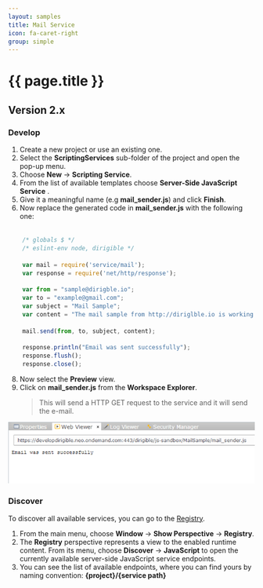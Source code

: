 ```yaml
---
layout: samples
title: Mail Service
icon: fa-caret-right
group: simple
---
```


{{ page.title }}
===

Version 2.x
---

### Develop


1. Create a new project or use an existing one.
2. Select the **ScriptingServices** sub-folder of the project and open the pop-up menu.
3. Choose **New** -> **Scripting Service**.
4. From the list of available templates choose **Server-Side JavaScript Service** .
5. Give it a meaningful name (e.g **mail_sender.js**) and click **Finish**.
6. Now replace the generated code in **mail_sender.js** with the following one:

```javascript

	/* globals $ */
	/* eslint-env node, dirigible */
	
	var mail = require('service/mail');
	var response = require('net/http/response');
	
	var from = "sample@dirigble.io";
	var to = "example@gmail.com";
	var subject = "Mail Sample";
	var content = "The mail sample from http://diriglble.io is working!";
	
	mail.send(from, to, subject, content);
	
	response.println("Email was sent successfully");
	response.flush();
	response.close();

```

8. Now select the **Preview** view.
9. Click on **mail_sender.js** from the **Workspace Explorer**.
	> This will send a HTTP GET request to the service and it will send the e-mail.


![Mail Service 5](images/mail_service/mail_service_5.png)

### Discover

To discover all available services, you can go to the [Registry](../help/registry.html).

1. From the main menu, choose **Window** -> **Show Perspective** -> **Registry**.
2. The **Registry** perspective represents a view to the enabled runtime content. From its menu, choose **Discover** -> **JavaScript** to open the currently available server-side JavaScript service endpoints.
3. You can see the list of available endpoints, where you can find yours by naming convention: **{project}/{service path}**
